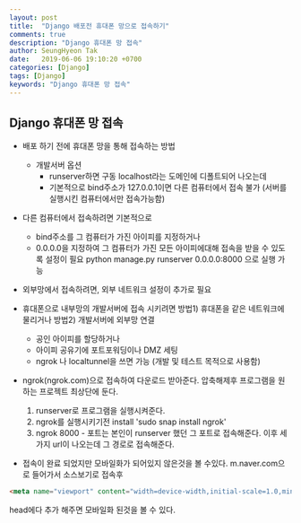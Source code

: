 ```yaml
---
layout: post
title:  "Django 배포전 휴대폰 망으로 접속하기"
comments: true
description: "Django 휴대폰 망 접속"
author: SeungHyeon Tak
date:   2019-06-06 19:10:20 +0700
categories: [Django]
tags: [Django]
keywords: "Django 휴대폰 망 접속"
---
```

## Django 휴대폰 망 접속

* 배포 하기 전에 휴대폰 망을 통해 접속하는 방법
  * 개발서버 옵션
    * runserver하면 구동 localhost라는 도메인에 디폴트되어 나오는데
    * 기본적으로 bind주소가 127.0.0.1이면 다른 컴퓨터에서 접속 불가
      (서버를 실행시킨 컴퓨터에서만 접속가능함)

* 다른 컴퓨터에서 접속하려면 기본적으로 
  * bind주소를 그 컴퓨터가 가진 아이피를 지정하거나
  * 0.0.0.0을 지정하여 그 컴퓨터가 가진 모든 아이피에대해 접속을 받을 수 있도록 설정이 필요
   python manage.py runserver 0.0.0.0:8000 으로 실행 가능

* 외부망에서 접속하려면, 외부 네트워크 설정이 추가로 필요

* 휴대폰으로 내부망의 개발서버에 접속 시키려면
  방법1) 휴대폰을 같은 네트워크에 물리거나
  방법2) 개발서버에 외부망 연결
  * 공인 아이피를 할당하거나
  * 아이피 공유기에 포트포워딩이나 DMZ 세팅
  * ngrok 나 localtunnel을 쓰면 가능 (개발 및 테스트 목적으로 사용함)

* ngrok(ngrok.com)으로 접속하여 다운로드 받아준다.
  압축해제후 프로그램을 원하는 프로젝트 최상단에 둔다.
  1. runserver로 프로그램을 실행시켜준다.
  2. ngrok를 실행시키기전 install 'sudo snap install ngrok'
  3. ngrok 8000 - 포트는 본인이 runserver 했던 그 포트로 접속해준다.
      이후 세가지 url이 나오는데 그 경로로 접속해준다.

* 접속이 완료 되었지만 모바일화가 되어있지 않은것을 볼 수있다.
m.naver.com으로 들어가서 소스보기로 접속후 

```html
<meta name="viewport" content="width=device-width,initial-scale=1.0,minimum-scale=1.0,maximum-scale=1.0,user-scalable=no">
```

head에다 추가 해주면 모바일화 된것을 볼 수 있다.
